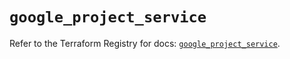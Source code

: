 # `google_project_service`

Refer to the Terraform Registry for docs: [`google_project_service`](https://registry.terraform.io/providers/hashicorp/google-beta/5.29.1/docs/resources/google_project_service).
